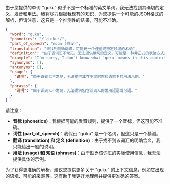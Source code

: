 由于您提供的单词 "guku" 似乎不是一个标准的英文单词，我无法找到其确切的定义、发音和用法。我将尽力根据我现有的知识，为您提供一个可能的JSON格式的解析，但请注意，这只是一个推测性的结果，可能不准确。

```json
{
  "word": "guku",
  "phonetics": "/ˈɡuːkuː/",
  "part_of_speech": "noun (假设)",
  "translation": "未找到明确翻译，可能是一个俚语或特定领域的术语",
  "definition": "由于该词汇不常见，无法提供确切的定义。可能是一种非正式的表达方式或在特定语境下使用的术语。",
  "example": "I'm sorry, I don't know what 'guku' means in this context.",
  "synonyms": [],
  "antonyms": [],
  "usage": {
    "说明": "由于该词汇不常见，无法提供其在不同时态和语态下的用法示例。"
  },
  "phrases": {
    "说明": "由于该词汇不常见，无法提供包含该词汇的常用短语或习语。"
  }
}
```

请注意：

*   **音标 (phonetics)**：我根据可能的发音规则，提供了一个音标，但这可能不准确。
*   **词性 (part\_of\_speech)**：我假设 "guku" 是一个名词，但这只是一个猜测。
*   **翻译 (translation) 和 定义 (definition)**：由于找不到该词汇的明确含义，我只能给出一般的说明。
*   **用法 (usage) 和 短语 (phrases)**：由于缺乏该词汇的实际使用信息，我无法提供具体的示例。

为了获得更准确的解析，建议您提供更多关于 "guku" 的上下文信息，例如它出现的语境、可能的来源等。这有助于我更好地理解并提供更准确的答案。
 